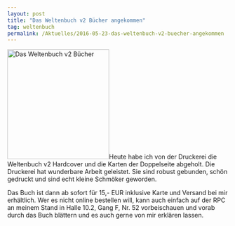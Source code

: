 ```yaml
---
layout: post
title: "Das Weltenbuch v2 Bücher angekommen"
tag: weltenbuch
permalink: /Aktuelles/2016-05-23-das-weltenbuch-v2-buecher-angekommen
---
```


<p><img alt="Das Weltenbuch v2 Bücher" class="floatleft" height="250" src="/www/weltenbuch/gallery/diverses/DasWeltenbuchv2Buecher.jpg" width="232" />Heute habe ich von der Druckerei die Weltenbuch v2 Hardcover und die Karten der Doppelseite abgeholt. Die Druckerei hat wunderbare Arbeit geleistet. Sie sind robust gebunden, sch&ouml;n gedruckt und sind echt kleine Schm&ouml;ker geworden.</p>
<p>Das Buch ist dann ab sofort f&uuml;r 15,- EUR inklusive Karte und Versand bei mir erh&auml;ltlich. Wer es nicht online bestellen will, kann auch einfach auf der RPC an meinem Stand in Halle 10.2, Gang F, Nr. 52 vorbeischauen und vorab durch das Buch bl&auml;ttern und es auch gerne von mir erkl&auml;ren lassen.</p>

